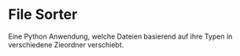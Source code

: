 # File Sorter
Eine Python Anwendung, welche Dateien basierend auf ihre Typen in verschiedene Zieordner verschiebt.
